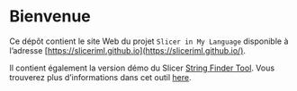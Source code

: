 # Bienvenue

Ce dépôt contient le site Web du projet `Slicer in My Language` disponible à l’adresse [https://sliceriml.github.io](https://sliceriml.github.io/).

Il contient également la version démo du Slicer [String Finder Tool](https://sliceriml.github.io/strings-finder/).
Vous trouverez plus d’informations dans cet outil [here](https://github.com/mhdiop/SlicerStringsFinder).
